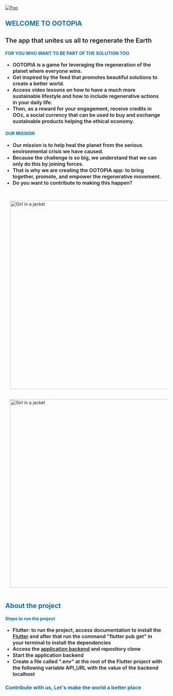 [![Foo](https://static.wixstatic.com/media/ca276f_2ad7374dcb514aa78c9d35bd3e0c364f~mv2.png/v1/fill/w_295,h_87,al_c,q_85,usm_0.66_1.00_0.01/logo%20OO%2001%20horz%20blue%20small.webp)](https://www.ootopia.org/)

<h2 style="color: rgb(7,111,167)">WELCOME TO OOTOPIA<h2>

<p style="font-size: 20px; font-weight: 600">The app that unites us all
to regenerate the Earth</p>

<h4 style="color: rgb(7,111,167)">FOR YOU WHO WANT TO BE PART OF THE SOLUTION TOO</h4>
<ul>
  <li style="font-size: 16px; font-weight: 600">OOTOPIA is a game for leveraging the regeneration of the planet where everyone wins.</li>
  <li style="font-size: 16px; font-weight: 600">Get inspired by the feed that promotes beautiful solutions to create a better world.</li>
  <li style="font-size: 16px; font-weight: 600">Access video lessons on how to have a much more sustainable lifestyle and how to include regenerative actions in your daily life.</li>
  <li style="font-size: 16px; font-weight: 600">Then, as a reward for your engagement, receive credits in OOz, a social currency that can be used to buy and exchange sustainable products helping the ethical economy.</li>
</ul>

<h4 style="color: rgb(7,111,167)">OUR MISSION</h4>
<ul>
  <li style="font-size: 16px; font-weight: 600">Our mission is to help heal the planet from the serious environmental crisis we have caused.</li>
  <li style="font-size: 16px; font-weight: 600">Because the challenge is so big, we understand that we can only do this by joining forces.</li>
  <li style="font-size: 16px; font-weight: 600">That is why we are creating the OOTOPIA app: to bring together, promote, and empower the regenerative movement.</li>
  <li style="font-size: 16px; font-weight: 600">Do you want to contribute to making this happen?</li>
</ul>

</br>

<img style="padding: 16px" src="https://i.imgur.com/81PWTZM.png" alt="Girl in a jacket" height="600">

<img style="padding: 16px" src="https://i.imgur.com/rAZFpM2.png" alt="Girl in a jacket" height="600">

<h2 style="color: rgb(7,111,167)">About the project</h2>
<h4 style="color: rgb(7,111,167)">Steps to run the project</h4>
<ul>
  <li style="font-size: 16px; font-weight: 600">Flutter: to run the project, access documentation to install the <a href="https://flutter.dev/docs/get-started/install">Flutter</a> and after that run the command "flutter pub get" in your terminal to install the dependencies</li>
  <li style="font-size: 16px; font-weight: 600">Access the <a href="https://github.com/OOTOPIA/ootopia-api">application backend</a> and repository clone</li>
  <li style="font-size: 16px; font-weight: 600">Start the application backend</a></li>
  <li style="font-size: 16px; font-weight: 600">Create a file called ".env" at the root of the Flutter project with the following variable API_URL with the value of the backend localhost</a></li>
</ul>

<h3 style="color: rgb(7,111,167)">Contribute with us, Let's make the world a better place</h3>
